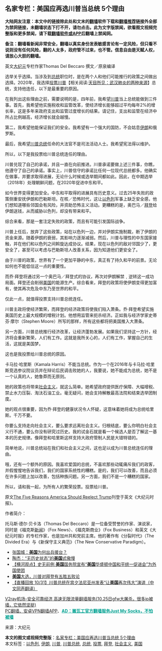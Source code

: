  <h2>名家专栏：美国应再选川普当总统 5个理由</h2> <p class="notice"><b>大陆网友注意：本文中的链接除此处和文末的<a href="https://github.com/bannedbook/fanqiang" >翻墙</a>软件下载和<a href="https://github.com/killgcd/justmysocks/blob/master/README.md">翻墙推荐</a>链接外全部为禁网链接，未翻墙状态下打不开，请勿点击。此为文字版禁闻，欲看图文视频完整版和更多禁闻，请下载<a href="https://github.com/bannedbook/fanqiang">翻墙软件或APP</a>后翻墙上禁闻网。</p><p>备注：翻墙看新闻非常安全，翻墙以真实身份发表敏感言论有一定风险，但只看不说则没有任何风险，翻的人太多，政府管不过来，也不管。信息自由是天赋人权，请放心大胆的翻墙。</b></p>  <div class="entry"> <p></p> <p>英文<span class='wp_keywordlink_affiliate'><a href="http://www.epochtimes.com/" title="大纪元" target="_blank">大纪元</a></span>专栏作家Thomas Del Beccaro 撰文／原泉编译</p> <p>选举关乎选择。当涉及到<a href="https://www.bannedbook.org/bnews/tag/%e6%80%bb%e7%bb%9f/" class="st_tag internal_tag" rel="tag" title="标签 总统 下的日志">总统</a>职位时，是在两个人和他们可能推行的政策之间做出选择。2020年，我选择<a href="https://www.bannedbook.org/bnews/tag/%E6%8A%95%E7%A5%A8/" class="st_tag internal_tag" rel="tag" title="标签 投票 下的日志">投票</a><span class='wp_keywordlink'><a href="https://www.bannedbook.org/bnews/comments/20200816/1381118.html" title="天目所见：川普将再赢总统大选 共和党掌参众两院" target="_blank">川普</a></span>【相关阅读:<a href='https://www.bannedbook.org/bnews/comments/20200816/1381123.html' target='_blank'>天目所见：武汉肺炎的两种来源</a>】总统，支持他连任，以下是最重要的原因。</p> <p>在我列出这些理由之前，需要说明的是，四年前，我希望<a href="https://www.bannedbook.org/bnews/tag/%e5%b7%9d%e6%99%ae/" class="st_tag internal_tag" rel="tag" title="标签 川普 下的日志">川普</a>当上总统能做到三件事。首先，我希望他实施税收和监管改革，使经济增长能够超过平均每年2%的增长率，这是多年来政府支出和监管过度增长的结果。请记住，支出和监管在经济中所占比例越高，经济增长就会越慢。</p> <p>第二，我希望他能保证我们的安全。我希望有一个强大的国防，不会姑息<a href="https://www.bannedbook.org/bnews/tag/%e4%bc%8a%e6%9c%97/" class="st_tag internal_tag" rel="tag" title="标签 伊朗 下的日志">伊朗</a>和俄罗斯。</p> <p>最后，我希望<a href="https://www.bannedbook.org/bnews/tag/%E5%B7%9D%E6%99%AE%E6%80%BB%E7%BB%9F/" class="st_tag internal_tag" rel="tag" title="标签 川普总统 下的日志">川普总统</a>任命的大法官不是司法活动人士。我希望宪法得以维护。</p> <p>所以，以下是我投票给川普总统连任的理由。</p>  <p>川普兑现了自己的承诺，并且一直在向前推进。川普承诺要做上述三件事，你瞧，他遵守了自己的承诺。事实上，川普信守的承诺比任何一位现代总统都多。他确实在做事，并要求取得进展，无论什么时候或选举期间都如此。因此，在中期选举 （2018年）处理朝鲜问题，在2020年促进中东和平。</p> <p>如今世界变得更加安全。中东和平取得的进展具有历史意义。过去25年失败的政策侧重安抚伊朗和巴勒斯坦。在核／恐怖时代，这让<a href="https://www.bannedbook.org/bnews/tag/%e4%bb%a5%e8%89%b2%e5%88%97/" class="st_tag internal_tag" rel="tag" title="标签 以色列 下的日志">以色列</a>军事上缺乏安全感，他们想知道哪些邻国会有风险，并资助恐怖主义活动。更糟糕的是，奥巴马／<a href="https://www.bannedbook.org/bnews/tag/%e6%8b%9c%e7%99%bb/" class="st_tag internal_tag" rel="tag" title="标签 拜登 下的日志">拜登</a>给伊朗送钱，从而威胁以色列，却没有带来和平。</p> <p>综合来看，那是一套注定失败的政策，而且有可能引发国际战争。</p> <p>川普上任后，放弃了这些政策，站在以色列一边，并对伊朗实施制裁，断了伊朗的资金来源。随着伊朗的衰弱，其影响力逐渐减弱。然后，川普与理性的中东国家接触，并在他们和以色列之间斡旋达成协议。结果，现在以色列的敌对邻国少了，更安全了，甚至可以考虑与巴勒斯坦人改善关系，因为知道他们更安全了。</p> <p>由于川普的政策，世界有了一个更加平静的中东，真正有了持久和平的前景。无论如何也不能低估这一点的重要性。</p> <p>而乔‧拜登将通过另一个奥巴马／拜登式的协议，再次对伊朗解禁﹐逆转这一成功局面。拜登还会削弱<a href="https://www.bannedbook.org/bnews/tag/%e7%be%8e%e5%9b%bd/" class="st_tag internal_tag" rel="tag" title="标签 美国 下的日志">美国</a>的能源生产。综合看来，拜登的政策将使伊朗变得更加富有，使其再次危及中东乃至世界的和平。</p> <p>仅此一点，就值得投票支持川普总统连任。</p>  <p>川普主政将使经济繁荣，而拜登的经济政策将使我们陷入萧条。乔‧拜登希望实施美国历史上最大规模的增税计划。他想用监管来扼杀经济。正如我与经济学家史蒂芬‧摩尔（Stephen Moore）所写的那样，所有这些都将把美国推入大萧条。</p> <p>另一方面，川普总统推行经济改革，让经济蓬勃发展。如果我们坚持这一方针，经济将会重新繁荣，人们有工作。这就是我所关心的，人们有工作，掌握自己的生活，这就是美国梦。</p> <p>这也是我投票给川普总统的原因。</p> <p>卡马拉‧哈里斯（Kamala Harris）不能当总统。作为一个在2016年与卡马拉‧哈里斯竞选参议院议员并在辩论后民调击败她的人，我要说，她不能成为总统，她不是一个认真的人，她鲁莽而无原则。</p> <p>她的政策也将带来<a href="https://www.bannedbook.org/bnews/tag/%e7%a4%be%e4%bc%9a%e4%b8%bb%e4%b9%89/" class="st_tag internal_tag" rel="tag" title="标签 社会主义 下的日志">社会主义</a>，就这么简单。她希望政府提供医疗保障、大幅增税、禁止水力压裂、淘汰石油工业。毫无疑问，她会支持解散最高法院和结束选举团制度。</p> <p>她的观点很重要，因为乔‧拜登的健康状况令人怀疑，这意味着她将成为总统哈里斯。千万不要。</p> <p>你要么支持走向社会主义，要么要求远离社会主义。归根结底，要么你明白社会主义行不通，要么你没有研究过历史。我的试金石就是看一个候选人是否了解这一基本的历史规律。像拜登和哈里斯这样支持大政府管制人民是大错特错的。</p>  <p>简单地说，川普总统站在我们和社会主义之间，这也足以成为川普总统连任的理由。</p> <p>哦，还有一个额外的原因。我喜欢爱国的总统，不喜欢那些动辄痛斥我们的政客，并假惺惺地告诉我们，我们的国家系统性的糟糕。是的，我们可以改善，而且必须在许多问题上加以改善，包括种族问题。另一方面，我们不是一个糟糕的国家。</p> <p>所以，请和我一起，为所有人的繁荣投票。投票给川普。</p> <p>原文<a href="https://www.theepochtimes.com/the-five-reasons-america-should-reelect-trump_3557735.html">The Five Reasons America Should Reelect Trump</a>刊登于英文《大纪元时报》。</p> <p>作者简介：</p> <p>托马斯‧德尔‧贝卡洛（Thomas Del Beccaro）是一位备受赞誉的作家、演说家，同时是《福克斯<span class='wp_keywordlink_affiliate'><a href="https://www.bannedbook.org/" title="新闻">新闻</a></span>》（Fox News）、《福克斯商业》（Fox Business）和英文《大纪元时报》的专栏作家，也是加州共和党前主席。他的著作有《分裂时代》（The Divided Era）与《新保守主义典范》（The New Conservative Paradigm）。</p> <ul class='op-related-articles' title='相关阅读'> <li><a href='https://www.bannedbook.org/bnews/baitai/20201101/1423728.html' target='_blank'>张国城：<b>美国</b>为何出兵援台？</a></li> <li><a href='https://www.bannedbook.org/bnews/comments/20201101/1423701.html' target='_blank'>陶杰：“无历史状态”的<b>美国</b>式傲慢</a></li> <li><a href='https://www.bannedbook.org/bnews/bannedvideo/20201101/1423695.html' target='_blank'>【横河观点】史无前例 <b>美国</b>国务院宣布“<b>美国</b>华盛顿中国和平统一促进会”为外国使团</a></li> <li><a href='https://www.bannedbook.org/bnews/taiwannews/20201101/1423692.html' target='_blank'><b>美国</b>大选，川普对拜登有五胜五败论</a></li> <li><a href='https://www.bannedbook.org/bnews/bannedvideo/20201101/1423680.html' target='_blank'>【直播回放 10/31】川普总统在宾夕法尼亚州发表“让<b>美国</b>再次伟大”演讲（中文同声翻译）</a></li> </ul> <p class="texttj"> <a href="https://www.bannedbook.org/forum23/topic22702.html" target="_blank">V2ray机场-安全可靠经济 高速无限流量翻墙服务(10.25日gfw大屠杀，很多ip被墙，它依然坚挺)</a><br/> <a href="https://github.com/bannedbook/fanqiang/wiki/%E7%A6%81%E9%97%BB%E7%BD%91%E5%AE%89%E5%8D%93%E7%BF%BB%E5%A2%99%E6%96%B0%E9%97%BBAPP" target="_blank">PC翻墙、安卓VPN翻墙APP</a>、<span onclick="window.open('https://github.com/killgcd/justmysocks/blob/master/README.md')" style="font-weight:bold;color:#00A191;cursor:pointer;text-decoration:underline;outline:none">AD：搬瓦工官方翻墙服务Just My Socks，不怕被墙</span></p><p>来源：大纪元</p> <a name='sharetosocial'></a>       <div><b>本文的图文或视频完整版</b>：<a href='https://www.bannedbook.org/bnews/cbnews/20201101/1423640.html'>名家专栏：美国应再选川普当总统 5个理由</a></div>  </div><!--END ENTRY--> <div class="postfooter"> <div>本文标签：<a href="https://www.bannedbook.org/bnews/tag/%e4%bb%a5%e8%89%b2%e5%88%97/" rel="tag">以色列</a>, <a href="https://www.bannedbook.org/bnews/tag/%e4%bc%8a%e6%9c%97/" rel="tag">伊朗</a>, <a href="https://www.bannedbook.org/bnews/tag/%e5%b7%9d%e6%99%ae/" rel="tag">川普</a>, <a href="https://www.bannedbook.org/bnews/tag/%E5%B7%9D%E6%99%AE%E6%80%BB%E7%BB%9F/" rel="tag">川普总统</a>, <a href="https://www.bannedbook.org/bnews/tag/%e6%80%bb%e7%bb%9f/" rel="tag">总统</a>, <a href="https://www.bannedbook.org/bnews/tag/%E6%8A%95%E7%A5%A8/" rel="tag">投票</a>, <a href="https://www.bannedbook.org/bnews/tag/%e6%8b%9c%e7%99%bb/" rel="tag">拜登</a>, <a href="https://www.bannedbook.org/bnews/tag/%e7%a4%be%e4%bc%9a%e4%b8%bb%e4%b9%89/" rel="tag">社会主义</a>, <a href="https://www.bannedbook.org/bnews/tag/%e7%be%8e%e5%9b%bd/" rel="tag">美国</a></div>  </div><!--END POSTFOOTER--> 